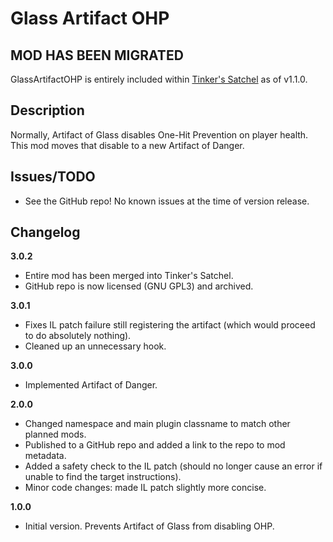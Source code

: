 # Glass Artifact OHP

## MOD HAS BEEN MIGRATED

GlassArtifactOHP is entirely included within [Tinker's Satchel](https://thunderstore.io/package/ThinkInvis/TinkersSatchel/) as of v1.1.0.

## Description

Normally, Artifact of Glass disables One-Hit Prevention on player health. This mod moves that disable to a new Artifact of Danger.

## Issues/TODO

- See the GitHub repo! No known issues at the time of version release.

## Changelog

**3.0.2**

- Entire mod has been merged into Tinker's Satchel.
- GitHub repo is now licensed (GNU GPL3) and archived.

**3.0.1**

- Fixes IL patch failure still registering the artifact (which would proceed to do absolutely nothing).
- Cleaned up an unnecessary hook.

**3.0.0**

- Implemented Artifact of Danger.

**2.0.0**

- Changed namespace and main plugin classname to match other planned mods.
- Published to a GitHub repo and added a link to the repo to mod metadata.
- Added a safety check to the IL patch (should no longer cause an error if unable to find the target instructions).
- Minor code changes: made IL patch slightly more concise.

**1.0.0**

- Initial version. Prevents Artifact of Glass from disabling OHP.